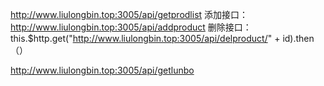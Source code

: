 http://www.liulongbin.top:3005/api/getprodlist
添加接口：http://www.liulongbin.top:3005/api/addproduct
删除接口：this.$http.get("http://www.liulongbin.top:3005/api/delproduct/" + id).then（）

http://www.liulongbin.top:3005/api/getlunbo